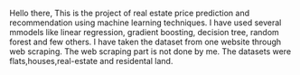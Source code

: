 Hello there,
This is the project of real estate price prediction and recommendation using machine learning techniques. 
I have used several mmodels like linear regression, gradient boosting,
decision tree, random forest and few others.
I have taken the dataset from one website through web scraping.
The web scraping part is not done by me.
The datasets were flats,houses,real-estate and residental land.

